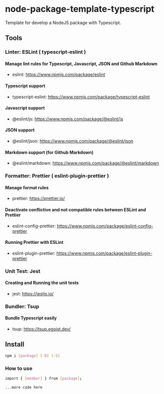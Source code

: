 # node-package-template-typescript
Template for develop a NodeJS package with Typescript.

## Tools
### Linter: ESLint ( typescript-eslint )
#### Manage lint rules for Typescript, Javascript, JSON and Github Markdown
* eslint: https://www.npmjs.com/package/eslint
#### Typescript support
* typescript-eslint: https://www.npmjs.com/package/typescript-eslint
#### Javascript support
* @eslint/js: https://www.npmjs.com/package/@eslint/js
#### JSON support
* @eslint/json: https://www.npmjs.com/package/@eslint/json
#### Markdown support (for Github Markdown)
* @eslint/markdown: https://www.npmjs.com/package/@eslint/markdown
### Formatter: Prettier ( eslint-plugin-prettier )
#### Manage format rules
* prettier: https://prettier.io/
#### Deactivate conflictive and not compatible rules between ESLint and Prettier
* eslint-config-prettier: https://www.npmjs.com/package/eslint-config-prettier
#### Running Prettier with ESLint
* eslint-plugin-prettier: https://www.npmjs.com/package/eslint-plugin-prettier
### Unit Test: Jest
#### Creating and Running the unit tests
* jest: https://jestjs.io/
### Bundler: Tsup
#### Bundle Typescript easily
* tsup: https://tsup.egoist.dev/

## Install
```bash
npm i [package] [-D] [-S]
```

### How to use
```bash
import { [member] } from [package];

...more code here
```
